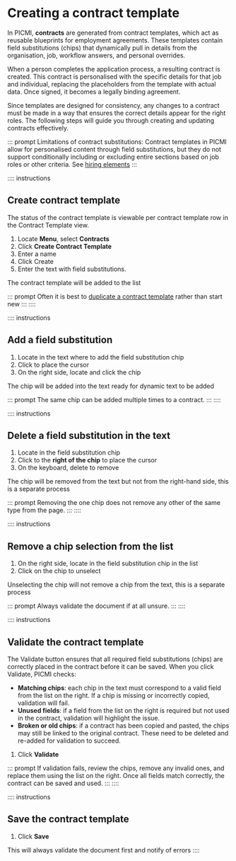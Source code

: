 # Creating a contract template

In PICMI, **contracts** are generated from contract templates, which act as reusable blueprints for employment agreements. These templates contain field substitutions (chips) that dynamically pull in details from the organisation, job, workflow answers, and personal overrides.

When a person completes the application process, a resulting contract is created. This contract is personalised with the specific details for that job and individual, replacing the placeholders from the template with actual data. Once signed, it becomes a legally binding agreement.

Since templates are designed for consistency, any changes to a contract must be made in a way that ensures the correct details appear for the right roles. The following steps will guide you through creating and updating contracts effectively.

::: prompt
Limitations of contract substitutions: Contract templates in PICMI allow for personalised content through field substitutions, but they do not support conditionally including or excluding entire sections based on job roles or other criteria. See [hiring elements](../about-picmi/hiring-elements.md#contract)
:::

:::: instructions
## Create contract template

The status of the contract template is viewable per contract template row in the Contract Template view.

1. Locate **Menu**, select **Contracts**
2. Click **Create Contract Template**
3. Enter a name
4. Click Create
5. Enter the text with field substitutions.

The contract template will be added to the list

::: prompt
Often it is best to [duplicate a contract template](duplicate-a-contract-template) rather than start new
:::
::::

:::: instructions
## Add a field substitution

1. Locate in the text where to add the field substitution chip
2. Click to place the cursor
3. On the right side, locate and click the chip

The chip will be added into the text ready for dynamic text to be added

::: prompt
The same chip can be added multiple times to a contract.
:::
::::

:::: instructions
## Delete a field substitution in the text

1. Locate in the field substitution chip
2. Click to the **right of the chip** to place the cursor
3. On the keyboard, delete to remove

The chip will be removed from the text but not from the right-hand side, this is a separate process

::: prompt
Removing the one chip does not remove any other of the same type from the page.
:::
::::

:::: instructions
## Remove a chip selection from the list

1. On the right side, locate in the field substitution chip in the list
2. Click on the chip to unselect

Unselecting the chip will not remove a chip from the text, this is a separate process

::: prompt
Always validate the document if at all unsure.
:::
::::


:::: instructions
## Validate the contract template

The Validate button ensures that all required field substitutions (chips) are correctly placed in the contract before it can be saved. When you click Validate, PICMI checks:

* **Matching chips**: each chip in the text must correspond to a valid field from the list on the right. If a chip is missing or incorrectly copied, validation will fail.
*  **Unused fields**: if a field from the list on the right is required but not used in the contract, validation will highlight the issue.
* **Broken or old chips**: if a contract has been copied and pasted, the chips may still be linked to the original contract. These need to be deleted and re-added for validation to succeed.

1. Click **Validate**

::: prompt
If validation fails, review the chips, remove any invalid ones, and replace them using the list on the right. Once all fields match correctly, the contract can be saved and used.
:::
::::


:::: instructions
## Save the contract template

1. Click **Save**

This will always validate the document first and notify of errors
::::

